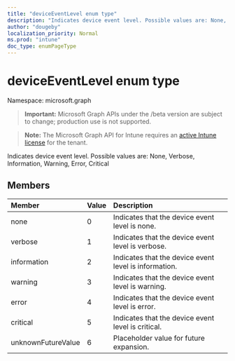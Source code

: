 ```yaml
---
title: "deviceEventLevel enum type"
description: "Indicates device event level. Possible values are: None, Verbose, Information, Warning, Error, Critical"
author: "dougeby"
localization_priority: Normal
ms.prod: "intune"
doc_type: enumPageType
---
```


# deviceEventLevel enum type

Namespace: microsoft.graph

> **Important:** Microsoft Graph APIs under the /beta version are subject to change; production use is not supported.

> **Note:** The Microsoft Graph API for Intune requires an [active Intune license](https://go.microsoft.com/fwlink/?linkid=839381) for the tenant.

Indicates device event level. Possible values are: None, Verbose, Information, Warning, Error, Critical

## Members
|Member|Value|Description|
|:---|:---|:---|
|none|0|Indicates that the device event level is none.|
|verbose|1|Indicates that the device event level is verbose.|
|information|2|Indicates that the device event level is information.|
|warning|3|Indicates that the device event level is warning.|
|error|4|Indicates that the device event level is error.|
|critical|5|Indicates that the device event level is critical.|
|unknownFutureValue|6|Placeholder value for future expansion.|





